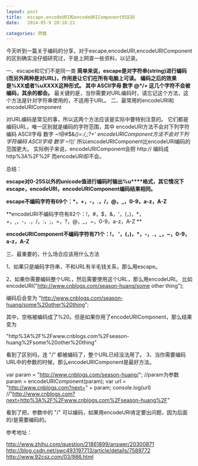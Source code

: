 ```yaml
---
layout: post
title:  escape,encodeURI和encodeURIComponent的区别
date:   2014-05-9 20:18:21

categories: 转载
---
```



今天听到一篇关于编码的分享，对于escape,encodeURI,encodeURIComponent的区别确实没仔细研究过，于是上网查一些资料，以记录。


一、escape和它们不是同一类
**简单来说，escape是对字符串(string)进行编码(而另外两种是对URL)，作用是让它们在所有电脑上可读。
编码之后的效果是%XX或者%uXXXX这种形式。
其中 ASCII字母 数字 @*/+ 这几个字符不会被编码，其余的都会。**
最关键的是，当你需要对URL编码时，请忘记这个方法，这个方法是针对字符串使用的，不适用于URL。
二、最常用的encodeURI和encodeURIComponent

对URL编码是常见的事，所以这两个方法应该是实际中要特别注意的。
它们都是编码URL，唯一区别就是编码的字符范围，其中
encodeURI方法不会对下列字符编码 ASCII字母 数字 ~!@#$&*()=:/,;?+'
encodeURIComponent方法不会对下列字符编码 ASCII字母 数字 ~!*()'
所以encodeURIComponent比encodeURI编码的范围更大。
实际例子来说，encodeURIComponent会把 http:// 编码成 http%3A%2F%2F 而encodeURI却不会。

总结：

**escape对0-255以外的unicode值进行编码时输出%u****格式，其它情况下escape，encodeURI，encodeURIComponent编码结果相同。**

**escape不编码字符有69个：*，+，-，.，/，@，_，0-9，a-z，A-Z**

**encodeURI不编码字符有82个：!，#，$，&，'，(，)，*，+，,，-，.，/，:，;，=，?，@，_，~，0-9，a-z，A-Z **

**encodeURIComponent不编码字符有71个：!， '，(，)，*，-，.，_，~，0-9，a-z，A-Z**



三、最重要的，什么场合应该用什么方法

1、如果只是编码字符串，不和URL有半毛钱关系，那么用escape。


2、如果你需要编码整个URL，然后需要使用这个URL，那么用encodeURI。
比如
encodeURI("http://www.cnblogs.com/season-huang/some other thing");

编码后会变为
"http://www.cnblogs.com/season-huang/some%20other%20thing";

其中，空格被编码成了%20。但是如果你用了encodeURIComponent，那么结果变为

"http%3A%2F%2Fwww.cnblogs.com%2Fseason-huang%2Fsome%20other%20thing"

看到了区别吗，连 "/" 都被编码了，整个URL已经没法用了。
3、当你需要编码URL中的参数的时候，那么encodeURIComponent是最好方法。

var param = "http://www.cnblogs.com/season-huang/"; //param为参数
param = encodeURIComponent(param);
var url = "http://www.cnblogs.com?next=" + param;
console.log(url) //"http://www.cnblogs.com?next=http%3A%2F%2Fwww.cnblogs.com%2Fseason-huang%2F"

看到了把，参数中的 "/" 可以编码，如果用encodeURI肯定要出问题，因为后面的/是需要编码的。

参考地址：

http://www.zhihu.com/question/21861899/answer/20300871
http://blog.csdn.net/swc493197713/article/details/7589772
http://www.92csz.com/03/986.html

